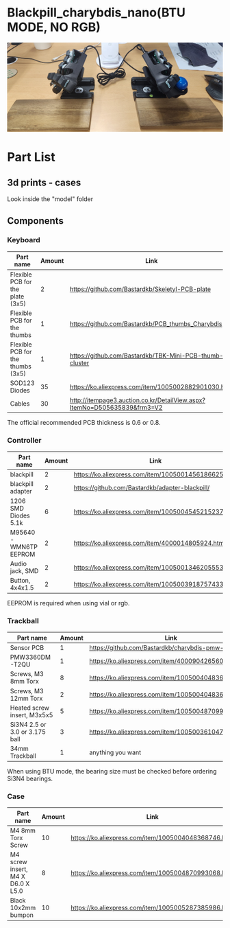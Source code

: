 # Blackpill_charybdis_nano(BTU MODE, NO RGB)
![Blackpill_charybdis_nano](assets/Blackpill_charybdis_nano.jpg)

# Part List
## 3d prints - cases
Look inside the "model" folder

## Components
### Keyboard
| Part name                         |  Amount  | Link                                                                                       |
| --------------------------------- | -------- | ------------------------------------------------------------------------------------------ |
| Flexible PCB for the plate (3x5)  | 2        | https://github.com/Bastardkb/Skeletyl-PCB-plate                                            |
| Flexible PCB for the thumbs       | 1        | https://github.com/Bastardkb/PCB_thumbs_Charybdis                                          |
| Flexible PCB for the thumbs (3x5) | 1        | https://github.com/Bastardkb/TBK-Mini-PCB-thumb-cluster                                    |
| SOD123 Diodes                     | 35       | https://ko.aliexpress.com/item/1005002882901030.html                                       |
| Cables                            | 30       | http://itempage3.auction.co.kr/DetailView.aspx?ItemNo=D505635839&frm3=V2                   |

The official recommended PCB thickness is 0.6 or 0.8.

### Controller
| Part name                         |  Amount  | Link                                                                                       |
| --------------------------------- | -------- | ------------------------------------------------------------------------------------------ |
| blackpill                         | 2        | https://ko.aliexpress.com/item/1005001456186625.html                                       |
| blackpill adapter                 | 2        | https://github.com/Bastardkb/adapter-blackpill/                                            |
| 1206 SMD Diodes 5.1k              | 6        | https://ko.aliexpress.com/item/1005004545215237.html                                       |
| M95640-WMN6TP EEPROM              | 2        | https://ko.aliexpress.com/item/4000014805924.html                                          |
| Audio jack, SMD                   | 2        | https://ko.aliexpress.com/item/1005001346205553.html                                       |
| Button, 4x4x1.5                   | 2        | https://ko.aliexpress.com/item/1005003918757433.html                                       |

EEPROM is required when using vial or rgb.

### Trackball
| Part name                         |  Amount  | Link                                                                                       |
| --------------------------------- | -------- | ------------------------------------------------------------------------------------------ |
| Sensor PCB                        | 1        | https://github.com/Bastardkb/charybdis-pmw-sensor                                          |
| PMW3360DM-T2QU                    | 1        | https://ko.aliexpress.com/item/4000904265601.html                                          |
| Screws, M3 8mm Torx               | 8        | https://ko.aliexpress.com/item/1005004048368746.html                                       |
| Screws, M3 12mm Torx              | 2        | https://ko.aliexpress.com/item/1005004048368746.html                                       |
| Heated screw insert, M3x5x5       | 5        | https://ko.aliexpress.com/item/1005004870993068.html                                       |
| Si3N4 2.5 or 3.0 or 3.175 ball    | 3        | https://ko.aliexpress.com/item/1005003610474605.html                                       |
| 34mm Trackball                    | 1        | anything you want                                                                          |

When using BTU mode, the bearing size must be checked before ordering Si3N4 bearings.

### Case
| Part name                         |  Amount  | Link                                                                                       |
| --------------------------------- | -------- | ------------------------------------------------------------------------------------------ |
| M4 8mm Torx Screw                 | 10       | https://ko.aliexpress.com/item/1005004048368746.html                                       |
| M4 screw insert, M4 X D6.0 X L5.0 | 8        | https://ko.aliexpress.com/item/1005004870993068.html                                       |
| Black 10x2mm bumpon               | 10       | https://ko.aliexpress.com/item/1005005287385986.html                                       |
